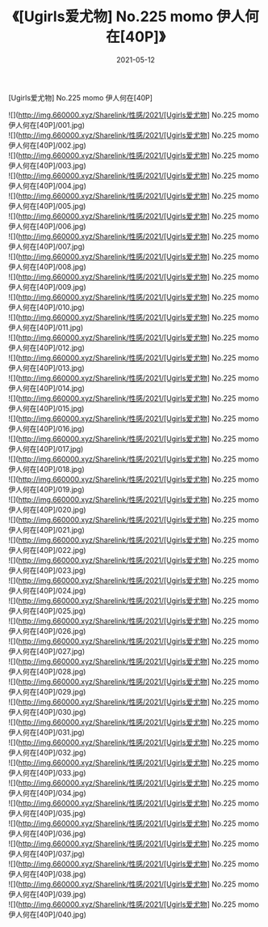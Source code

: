 ﻿---
layout: post
title:  《[Ugirls爱尤物] No.225 momo 伊人何在[40P]》
date:   2021-05-12
img: http://img.660000.xyz/Sharelink/性感/2021/[Ugirls爱尤物] No.225 momo 伊人何在[40P]/000.jpg
categories: [美女, 清纯, 唯美]
---

[Ugirls爱尤物] No.225 momo 伊人何在[40P]

  ![](http://img.660000.xyz/Sharelink/性感/2021/[Ugirls爱尤物] No.225 momo 伊人何在[40P]/001.jpg) <br> ![](http://img.660000.xyz/Sharelink/性感/2021/[Ugirls爱尤物] No.225 momo 伊人何在[40P]/002.jpg) <br> ![](http://img.660000.xyz/Sharelink/性感/2021/[Ugirls爱尤物] No.225 momo 伊人何在[40P]/003.jpg) <br> ![](http://img.660000.xyz/Sharelink/性感/2021/[Ugirls爱尤物] No.225 momo 伊人何在[40P]/004.jpg) <br> ![](http://img.660000.xyz/Sharelink/性感/2021/[Ugirls爱尤物] No.225 momo 伊人何在[40P]/005.jpg) <br> ![](http://img.660000.xyz/Sharelink/性感/2021/[Ugirls爱尤物] No.225 momo 伊人何在[40P]/006.jpg) <br> ![](http://img.660000.xyz/Sharelink/性感/2021/[Ugirls爱尤物] No.225 momo 伊人何在[40P]/007.jpg) <br> ![](http://img.660000.xyz/Sharelink/性感/2021/[Ugirls爱尤物] No.225 momo 伊人何在[40P]/008.jpg) <br> ![](http://img.660000.xyz/Sharelink/性感/2021/[Ugirls爱尤物] No.225 momo 伊人何在[40P]/009.jpg) <br> ![](http://img.660000.xyz/Sharelink/性感/2021/[Ugirls爱尤物] No.225 momo 伊人何在[40P]/010.jpg) <br> ![](http://img.660000.xyz/Sharelink/性感/2021/[Ugirls爱尤物] No.225 momo 伊人何在[40P]/011.jpg) <br> ![](http://img.660000.xyz/Sharelink/性感/2021/[Ugirls爱尤物] No.225 momo 伊人何在[40P]/012.jpg) <br> ![](http://img.660000.xyz/Sharelink/性感/2021/[Ugirls爱尤物] No.225 momo 伊人何在[40P]/013.jpg) <br> ![](http://img.660000.xyz/Sharelink/性感/2021/[Ugirls爱尤物] No.225 momo 伊人何在[40P]/014.jpg) <br> ![](http://img.660000.xyz/Sharelink/性感/2021/[Ugirls爱尤物] No.225 momo 伊人何在[40P]/015.jpg) <br> ![](http://img.660000.xyz/Sharelink/性感/2021/[Ugirls爱尤物] No.225 momo 伊人何在[40P]/016.jpg) <br> ![](http://img.660000.xyz/Sharelink/性感/2021/[Ugirls爱尤物] No.225 momo 伊人何在[40P]/017.jpg) <br> ![](http://img.660000.xyz/Sharelink/性感/2021/[Ugirls爱尤物] No.225 momo 伊人何在[40P]/018.jpg) <br> ![](http://img.660000.xyz/Sharelink/性感/2021/[Ugirls爱尤物] No.225 momo 伊人何在[40P]/019.jpg) <br> ![](http://img.660000.xyz/Sharelink/性感/2021/[Ugirls爱尤物] No.225 momo 伊人何在[40P]/020.jpg) <br> ![](http://img.660000.xyz/Sharelink/性感/2021/[Ugirls爱尤物] No.225 momo 伊人何在[40P]/021.jpg) <br> ![](http://img.660000.xyz/Sharelink/性感/2021/[Ugirls爱尤物] No.225 momo 伊人何在[40P]/022.jpg) <br> ![](http://img.660000.xyz/Sharelink/性感/2021/[Ugirls爱尤物] No.225 momo 伊人何在[40P]/023.jpg) <br> ![](http://img.660000.xyz/Sharelink/性感/2021/[Ugirls爱尤物] No.225 momo 伊人何在[40P]/024.jpg) <br> ![](http://img.660000.xyz/Sharelink/性感/2021/[Ugirls爱尤物] No.225 momo 伊人何在[40P]/025.jpg) <br> ![](http://img.660000.xyz/Sharelink/性感/2021/[Ugirls爱尤物] No.225 momo 伊人何在[40P]/026.jpg) <br> ![](http://img.660000.xyz/Sharelink/性感/2021/[Ugirls爱尤物] No.225 momo 伊人何在[40P]/027.jpg) <br> ![](http://img.660000.xyz/Sharelink/性感/2021/[Ugirls爱尤物] No.225 momo 伊人何在[40P]/028.jpg) <br> ![](http://img.660000.xyz/Sharelink/性感/2021/[Ugirls爱尤物] No.225 momo 伊人何在[40P]/029.jpg) <br> ![](http://img.660000.xyz/Sharelink/性感/2021/[Ugirls爱尤物] No.225 momo 伊人何在[40P]/030.jpg) <br> ![](http://img.660000.xyz/Sharelink/性感/2021/[Ugirls爱尤物] No.225 momo 伊人何在[40P]/031.jpg) <br> ![](http://img.660000.xyz/Sharelink/性感/2021/[Ugirls爱尤物] No.225 momo 伊人何在[40P]/032.jpg) <br> ![](http://img.660000.xyz/Sharelink/性感/2021/[Ugirls爱尤物] No.225 momo 伊人何在[40P]/033.jpg) <br> ![](http://img.660000.xyz/Sharelink/性感/2021/[Ugirls爱尤物] No.225 momo 伊人何在[40P]/034.jpg) <br> ![](http://img.660000.xyz/Sharelink/性感/2021/[Ugirls爱尤物] No.225 momo 伊人何在[40P]/035.jpg) <br> ![](http://img.660000.xyz/Sharelink/性感/2021/[Ugirls爱尤物] No.225 momo 伊人何在[40P]/036.jpg) <br> ![](http://img.660000.xyz/Sharelink/性感/2021/[Ugirls爱尤物] No.225 momo 伊人何在[40P]/037.jpg) <br> ![](http://img.660000.xyz/Sharelink/性感/2021/[Ugirls爱尤物] No.225 momo 伊人何在[40P]/038.jpg) <br> ![](http://img.660000.xyz/Sharelink/性感/2021/[Ugirls爱尤物] No.225 momo 伊人何在[40P]/039.jpg) <br> ![](http://img.660000.xyz/Sharelink/性感/2021/[Ugirls爱尤物] No.225 momo 伊人何在[40P]/040.jpg) <br>